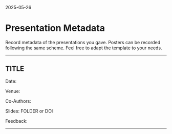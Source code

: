 2025-05-26

# Presentation Metadata
Record metadata of the presentations you gave. Posters can be recorded following the same scheme. Feel free to adapt the template to your needs. 

---

## TITLE

Date: 

Venue: 

Co-Authors:

Slides: FOLDER or DOI

Feedback: 

---